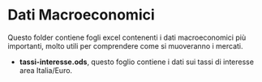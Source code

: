 # Dati Macroeconomici

Questo folder contiene fogli excel contenenti i dati macroeconomici più importanti, molto utili per comprendere come si muoveranno i mercati.

- **tassi-interesse.ods**, questo foglio contiene i dati sui tassi di interesse area Italia/Euro.
